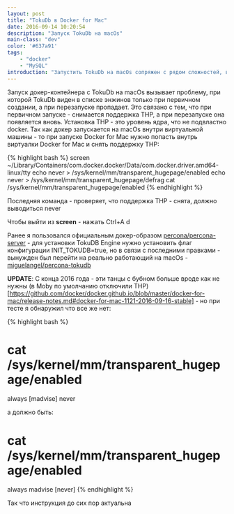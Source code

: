 ```yaml
---
layout: post
title: "TokuDb в Docker for Mac"
date: 2016-09-14 10:20:54
description: "Запуск TokuDb на macOs"
main-class: "dev"
color: '#637a91'
tags:
    - "docker"
    - "MySQL"
introduction: "Запустить TokuDb на macOs сопряжен с рядом сложностей, в частности в включенными THP"
---
```

Запуск докер-контейнера с TokuDb на macOs вызывает проблему, при которой TokuDb виден в списке энжинов только при первичном создании, а при перезапуске пропадает. Это связано с тем, что при первичном запуске - снимается поддержка THP, а при перезапуске она появляется вновь. Установка THP - это уровень ядра, что не подвластно docker.
Так как докер запускается на macOs внутри виртуальной машины - то при запуске Docker for Mac нужно попасть внутрь
виртуалки Docker for Mac и снять поддержку THP:

{% highlight bash %}
screen ~/Library/Containers/com.docker.docker/Data/com.docker.driver.amd64-linux/tty
echo never > /sys/kernel/mm/transparent_hugepage/enabled
echo never > /sys/kernel/mm/transparent_hugepage/defrag
cat /sys/kernel/mm/transparent_hugepage/enabled
{% endhighlight %}

Последняя команда - проверяет, что поддержка THP - снята, должно выводиться never

Чтобы выйти из **screen** - нажать Ctrl+A d

Ранее я пользовался официальным докер-образом [percona/percona-server](https://github.com/percona/percona-docker) - 
для установки TokuDB Enginе нужно установить флаг конфигурации INIT_TOKUDB=true, но в связи с последними правками -
вынужден был перейти на реально работающий на macOs - [miguelangel/percona-tokudb](https://hub.docker.com/r/miguelangel/percona-tokudb/)

**UPDATE**: С конца 2016 года - эти танцы с бубном больше вроде как не нужны (в Moby по умолчанию отключили THP)[https://github.com/docker/docker.github.io/blob/master/docker-for-mac/release-notes.md#docker-for-mac-1121-2016-09-16-stable] - но при тесте я обнаружил что все же нет:

{% highlight bash %}
# cat /sys/kernel/mm/transparent_hugepage/enabled
always [madvise] never

а должно быть:

# cat /sys/kernel/mm/transparent_hugepage/enabled
always madvise [never]
{% endhighlight %}

Так что инструкция до сих пор актуальна
